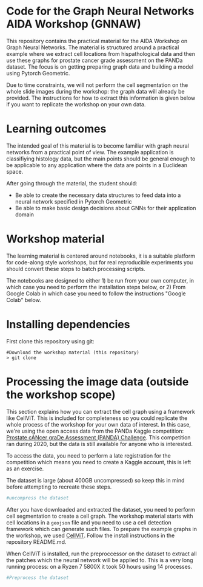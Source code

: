 Code for the Graph Neural Networks AIDA Workshop (GNNAW)
===================================================

This repository contains the practical material for the AIDA Workshop on Graph Neural Networks. The material is structured around a practical example where we extract cell locations from hispathological data and then use these graphs for prostate cancer grade assessment on the PANDa dataset. The focus is on getting preparing graph data and building a model using Pytorch Geometric.

Due to time constraints, we will not perform the cell segmentation on the whole slide images during the workshop: the graph data will already be provided. The instructions for how to extract this information is given below if you want to replicate the workshop on your own data.

Learning outcomes
=================

The intended goal of this material  is to become familiar with graph neural networks from a practical point of view. The example application is classifiying histology data, but the main points should be general enough to be applicable to any application where the data are points in a Euclidean space.

After going  through the material, the student should:
 - Be able to create the necessary data structures to feed data into a neural network specified in Pytorch Geometric
 - Be able to make basic design decisions about GNNs for their application domain


Workshop material
=================

The learning material is centered around notebooks, it is a suitable platform for code-along style workshops, but for real reproducible experiments you should convert these steps to batch processing scripts.

The notebooks are designed to either 1) be run from your own computer, in which case you need to perform the installation steps below, or 2) From Google Colab in which case you need to follow the instructions "Google Colab" below.

Installing dependencies
=======================
First clone this repository using git:

```shell
#Download the workshop material (this repository)
> git clone 
```

Processing the image data (outside the workshop scope)
======================================================

This section explains how you can extract the cell graph using a framework like CellViT. This is included for completeness so you could replicate the whole process of the workshop for your own data of interest. In this case, we're using the open access data from the PANDa Kaggle competition: [Prostate cANcer graDe Assessment (PANDA) Challenge](https://www.kaggle.com/competitions/prostate-cancer-grade-assessment/data). This competition ran during 2020, but the data is still available for anyone who is interested.

To access the data, you need to perform a late registration for the competition which means you need to create a Kaggle account, this is left as an exercise.

The dataset is large (about 400GB uncompressed) so keep this in mind before attempting to recreate these steps.

```bash
#uncompress the dataset
```

After you have downloaded and extracted the dataset, you need to perform cell segmentation to create a cell graph. The workshop material starts with cell locations in a `geojson` file and you need to use a cell detection framework which can generate such files. To prepare the example graphs in the workshop, we used [CellViT](https://github.com/eryl/CellViT/tree/manual_mpp). Follow the install instructions in the repository README.md.

When CellViT is installed, run the preproccessor on the dataset to extract all the patches which the neural network will be applied to. This is a
very long running process: on a Ryzen 7 5800X it took 50 hours using 14 processes.

```bash
#Preprocess the dataset
```





